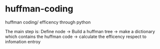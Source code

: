 # huffman-coding
huffman coding/ efficency through python

The main step is: Define node -> Build a huffman tree -> make a dictionary which contains the huffman code -> calculate the efficency respect to infomation entroy 

